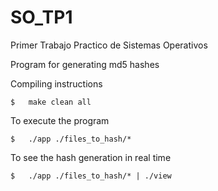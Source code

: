 # SO_TP1

Primer Trabajo Practico de Sistemas Operativos

Program for generating md5 hashes

Compiling instructions

```
$   make clean all
```

To execute the program

```
$   ./app ./files_to_hash/*
```

To see the hash generation in real time

```
$   ./app ./files_to_hash/* | ./view
```
